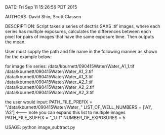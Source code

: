 DATE:
Fri Sep 11 15:26:56 PDT 2015

AUTHORS:
David Shin, Scott Classen

DESCRIPTION:
Script takes a series of dectris SAXS .tif images, where each series has multiple
exposures, calculates the differences between each pixel for pairs of images that
have the same exposure time. Then outputs the mean.

User must supply the path and file name in the following manner as shown for the
example below:

for image file series:
/data/kburnett/090415Water/Water_A1_1.tif
/data/kburnett/090415Water/Water_A1_2.tif
/data/kburnett/090415Water/Water_A1_3.tif
/data/kburnett/090415Water/Water_A2_1.tif
/data/kburnett/090415Water/Water_A2_2.tif
/data/kburnett/090415Water/Water_A2_3.tif

the user would input:
PATH_FILE_PREFIX = "/data/kburnett/090415Water/Water_"
LIST_OF_WELL_NUMBERS = ['A1', 'A2'] <--- note you can expand this list to multiple images
PATH_FILE_SUFFIX = "_1.tif"
NUMBER_OF_EXPOSURES = 5

USAGE:
python image_subtract.py

